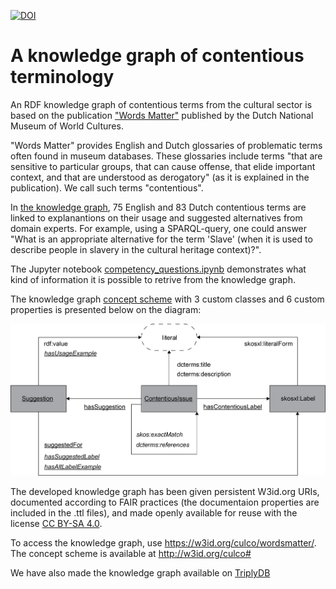 [![DOI](https://zenodo.org/badge/567786032.svg)](https://zenodo.org/badge/latestdoi/567786032)
# A knowledge graph of contentious terminology
An RDF knowledge graph of contentious terms from the cultural sector is based on the publication ["Words Matter"](https://www.tropenmuseum.nl/en/about-tropenmuseum/words-matter-publication) published by the Dutch National Museum of World Cultures.

"Words Matter" provides English and Dutch glossaries of problematic terms often found in museum databases. These glossaries include terms "that are sensitive to particular groups, that can cause offense, that elide important context, and that are understood as derogatory" (as it is explained in the publication). We call such terms "contentious".

In [the knowledge graph](https://github.com/cultural-ai/wordsmatter/blob/main/glossary.ttl), 75 English and 83 Dutch contentious terms are linked to explanantions on their usage and suggested alternatives from domain experts. For example, using a SPARQL-query, one could answer "What is an appropriate alternative for the term 'Slave' (when it is used to describe people in slavery in the cultural heritage context)?".

The Jupyter notebook [competency_questions.ipynb](https://github.com/cultural-ai/wordsmatter/blob/main/competency_questions.ipynb) demonstrates what kind of information it is possible to retrive from the knowledge graph.

The knowledge graph [concept scheme](https://github.com/cultural-ai/wordsmatter/blob/main/schema.ttl) with 3 custom classes and 6 custom properties is presented below on the diagram:

![The knowledge graph concept scheme](https://github.com/cultural-ai/wordsmatter/blob/main/wm_kg_schema.png)

The developed knowledge graph has been given persistent W3id.org URIs, documented according to FAIR practices (the documentaion properties are included in the .ttl files), and made openly available for reuse with the license [CC BY-SA 4.0](https://creativecommons.org/licenses/by-sa/4.0/).

To access the knowledge graph, use https://w3id.org/culco/wordsmatter/. The concept scheme is available at http://w3id.org/culco#

We have also made the knowledge graph available on [TriplyDB](https://triplydb.com/AndreiNesterov/Words-Matter-LOD/)
